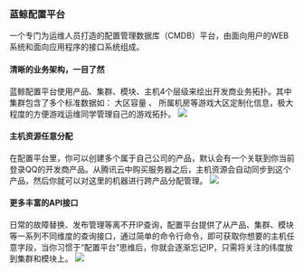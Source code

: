 ### 蓝鲸配置平台
一个专门为运维人员打造的配置管理数据库（CMDB）平台，由面向用户的WEB系统和面向应用程序的接口系统组成。
#### 清晰的业务架构，一目了然
蓝鲸配置平台使用产品、集群、模块、主机4个层级来绘出开发商业务拓扑。其中集群包含了多个标准数据如： 大区容量 、 所属机房等游戏大区定制化信息，极大程度的方便游戏运维同学管理自己的游戏拓扑。
![](http://bk.tencent.com/static/bk-os/product/blueking/img/cc/cc1.jpg)

#### 主机资源任意分配
在配置平台里，你可以创建多个属于自己公司的产品，默认会有一个关联到你当前登录QQ的开发商产品。从腾讯云中购买服务器之后，主机资源会自动同步到这个产品，然后你就可以对这里的机器进行跨产品分配管理。
![](http://bk.tencent.com/static/bk-os/product/blueking/img/cc/cc2.jpg)

#### 更多丰富的API接口
日常的故障替换、发布管理等离不开IP查询，配置平台提供了从产品、集群、模块等一系列不同维度的查询接口，通过简单的命令行命令，即可获取你想要的主机任意字段，当你习惯于“配置平台”思维后，你就会逐渐忘记IP，只需将关注的纬度放到集群和模块上。
![](http://bk.tencent.com/static/bk-os/product/blueking/img/cc/cc3.jpg)


